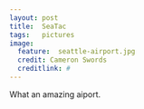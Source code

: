 ```yaml
---
layout: post
title:  SeaTac
tags:   pictures 
image:
  feature:  seattle-airport.jpg
  credit: Cameron Swords
  creditlink: #
---
```


What an amazing aiport.

